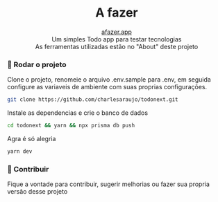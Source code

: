 <h1  align="center">
	A fazer
</h1>
<p  align="center">
<a href="https://afazer.app"  target="_blank">afazer.app</a><br/>
Um simples Todo app para testar tecnologias   <br/> As ferramentas utilizadas estão no "About" deste projeto
</p>

### :rocket: Rodar o projeto

Clone o projeto, renomeie o arquivo .env.sample para .env, em seguida configure as variaveis de ambiente com suas proprias configurações.

```sh
git clone https://github.com/charlesaraujo/todonext.git
```

Instale as dependencias e crie o banco de dados

```sh
cd todonext && yarn && npx prisma db push
```

Agra é só alegria

```sh
yarn dev
```

### :hammer: Contribuir

Fique a vontade para contribuir, sugerir melhorias ou fazer sua propria versão desse projeto
